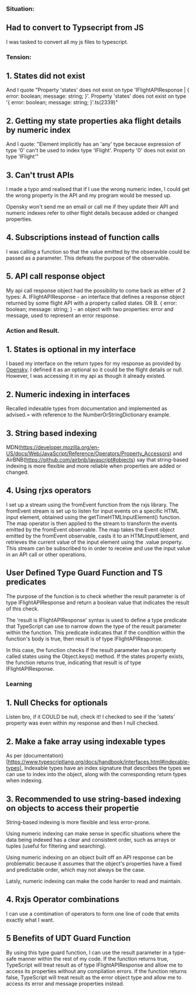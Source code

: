 ### Situation:

## Had to convert to Typsecript from JS

I was tasked to convert all my js files to typescript.

### Tension:

## 1. States did not exist

And I quote "Property 'states' does not exist on type 'IFlightAPIResponse | { error: boolean; message: string; }'.
Property 'states' does not exist on type '{ error: boolean; message: string; }'.ts(2339)"

## 2. Getting my state properties aka flight details by numeric index

And I quote: "Element implicitly has an 'any' type because expression of type '0' can't be used to index type 'IFlight'.
Property '0' does not exist on type 'IFlight'"

## 3. Can't trust APIs

I made a typo amd realised that if I use the wrong numeric index, I could get the wrong property in the API and my program would be messed up.

Opensky won't send me an email or call me if they update their API and numeric indexes refer to other flight details because added or changed properties.

## 4. Subscriptions instead of function calls

I was calling a function so that the value emitted by the obseravble could be passed as a parameter. This defeats the purpose of the observable.

## 5. API call response object
My api call response object had the possibility to come back as either of 2 types:
A. IFlightAPIResponse - an interface that defines a response object returned by some flight API with a property called states.
OR
B. { error: boolean; message: string; } - an object with two properties: error and message, used to represent an error response.

### Action and Result.

## 1. States is optional in my interface

I based my interface on the return types for my response as provided by [Opensky](https://openskynetwork.github.io/opensky-api/rest.html#all-state-vectors). I defined it as an optional so it could be the flight details or null. However, I was accessing it in my api as though it already existed.

## 2. Numeric indexing in interfaces

Recalled indexable types from documentation and implemented as advised.= with reference to the NumberOrStringDictionary example.

## 3. String based indexing

MDN(https://developer.mozilla.org/en-US/docs/Web/JavaScript/Reference/Operators/Property_Accessors) and AirBNB(https://github.com/airbnb/javascript#objects) say that string-based indexing is more flexible and more reliable when properties are added or changed.

## 4. Using rjxs operators

I set up a stream using the fromEvent function from the rxjs library.
The fromEvent stream is set up to listen for input events on a specific HTML input element, obtained using the getTimeHTMLInputElement() function.
The map operator is then applied to the stream to transform the events emitted by the fromEvent observable.
The map takes the Event object emitted by the fromEvent observable, casts it to an HTMLInputElement, and retrieves the current value of the input element using the .value property.
This stream can be subscribed to in order to receive and use the input value in an API call or other operations.

## User Defined Type Guard Function and TS predicates
The purpose of the function is to check whether the result parameter is of type IFlightAPIResponse and return a boolean value that indicates the result of this check.

The 'result is IFlightAPIResponse' syntax is used to define a type predicate that TypeScript can use to narrow down the type of the result parameter within the function. This predicate indicates that if the condition within the function's body is true, then result is of type IFlightAPIResponse.

In this case, the function checks if the result parameter has a property called states using the Object.keys() method. If the states property exists, the function returns true, indicating that result is of type IFlightAPIResponse.

### Learning

## 1. Null Checks for optionals

Listen bro, if it COULD be null, check it! I checked to see if the 'satets' property was even within my response and then I null checked.

## 2. Make a fake array using indexable types

As per (documentation)[https://www.typescriptlang.org/docs/handbook/interfaces.html#indexable-types], Indexable types have an index signature that describes the types we can use to index into the object, along with the corresponding return types when indexing.

## 3. Recommended to use string-based indexing on objects to access their propertie

String-based indexing is more flexible and less error-prone.

Using numeric indexing can make sense in specific situations where the data being indexed has a clear and consistent order, such as arrays or tuples (useful for filtering and searching).

Using numeric indexing on an object built off an API response can be problematic because it assumes that the object's properties have a fixed and predictable order, which may not always be the case.

Latsly, numeric indexing can make the code harder to read and maintain.

## 4. Rxjs Operator combinations

I can use a combination of operators to form one line of code that emits exactly what I want.

## 5 Benefits of UDT Guard Function
By using this type guard function, I can use the result parameter in a type-safe manner within the rest of my code. If the function returns true, TypeScript will treat result as of type IFlightAPIResponse and allow me to access its properties without any compilation errors. If the function returns false, TypeScript will treat result as the error object type and allow me to access its error and message properties instead.